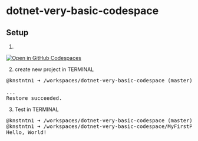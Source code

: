 # dotnet-very-basic-codespace

## Setup 

1. 
[![Open in GitHub Codespaces](https://github.com/codespaces/badge.svg)](https://codespaces.new/vw-wob-it-edu/dotnet-very-basic-codespace)

2. create new project in TERMINAL

<pre>
@knstntn1 ➜ /workspaces/dotnet-very-basic-codespace (master) $ <b>dotnet new console --name MyFirstProject --output MyFirstProject</b>

...
Restore succeeded.
</pre>


3. Test in TERMINAL
<pre>
@knstntn1 ➜ /workspaces/dotnet-very-basic-codespace (master) $ <b>cd MyFirstProject</b>
@knstntn1 ➜ /workspaces/dotnet-very-basic-codespace/MyFirstProject (master) $ <b>dotnet run</b>
Hello, World!
</pre>